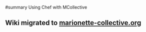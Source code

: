 ﻿#summary Using Chef with MCollective

## Wiki migrated to [marionette-collective.org](http://marionette-collective.org/reference/integration/chef.html) ##